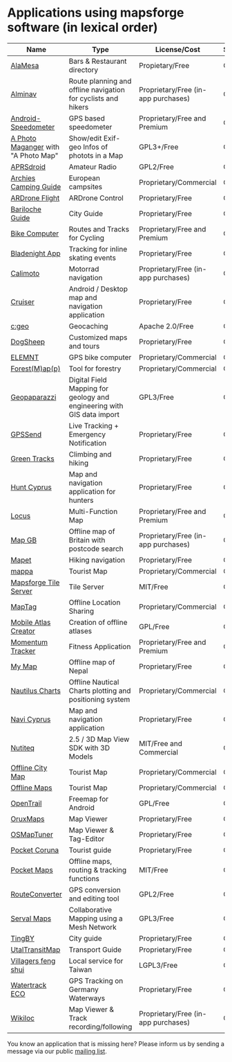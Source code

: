 # Applications using mapsforge software (in lexical order)

|**Name**|**Type**|**License/Cost**|**Sources**|
|--------|--------|----------------|-----------|
| [AlaMesa](http://www.alamesacuba.com/en/products/apps/) | Bars & Restaurant directory | Propietary/Free | Closed |
| [Alminav](http://wiki.openstreetmap.org/wiki/Alminav) | Route planning and offline navigation for cyclists and hikers | Proprietary/Free (in-app purchases) | Closed |
| [Android-Speedometer](https://play.google.com/store/apps/details?id=de.meditgbr.android.tacho) | GPS based speedometer | Proprietary/Free and Premium | Closed |
| [A Photo Maganger](https://github.com/k3b/APhotoManager/) with "A Photo Map"| Show/edit Exif-geo Infos of photots in a Map | GPL3+/Free | Open |
| [APRSdroid](http://aprsdroid.org/) | Amateur Radio | GPL2/Free | Open |
| [Archies Camping Guide](https://play.google.com/store/apps/details?id=jahdroid.archies) | European campsites | Proprietary/Commercial | Closed |
| [ARDrone Flight](https://play.google.com/store/apps/details?id=meavydev.ARDrone) | ARDrone Control | Proprietary/Free | Closed |
| [Bariloche Guide](https://play.google.com/store/apps/details?id=com.animus.guideapp) | City Guide | Proprietary/Free | Closed |
| [Bike Computer](https://play.google.com/store/apps/details?id=de.rooehler.bikecomputer) | Routes and Tracks for Cycling | Proprietary/Free and Premium | Closed |
| [Bladenight App](https://play.google.com/store/apps/details?id=fr.ocroquette.bladenight) | Tracking for inline skating events | Proprietary/Free | Closed |
| [Calimoto](https://play.google.com/store/apps/details?id=com.calimoto.calimoto) | Motorrad navigation | Proprietary/Free (in-app purchases) | Closed |
| [Cruiser](http://wiki.openstreetmap.org/wiki/Cruiser) | Android / Desktop map and navigation application | Proprietary/Free | Closed |
| [c:geo](https://github.com/cgeo/) | Geocaching | Apache 2.0/Free | Open |
| [DogSheep](https://play.google.com/store/apps/details?id=com.dogsheep) | Customized maps and tours | Proprietary/Free | Closed |
| [ELEMNT](http://eu.wahoofitness.com/devices/gps-bike-computer-elemnt.html) | GPS bike computer | Proprietary/Commercial | Closed |
| [Forest(M)ap(p)](https://play.google.com/store/apps/details?id=de.inforst.waldkarte) | Tool for forestry | Proprietary/Commercial | Closed |
| [Geopaparazzi](http://www.geopaparazzi.eu) | Digital Field Mapping for geology and engineering with GIS data import | GPL3/Free | Open |
| [GPSSend](https://play.google.com/store/apps/details?id=com.tinkerpete.gps) | Live Tracking + Emergency Notification | Proprietary/Free | Closed |
| [Green Tracks](https://play.google.com/store/apps/details?id=com.mountain.tracks) | Climbing and hiking | Proprietary/Free | Closed |
| [Hunt Cyprus](https://play.google.com/store/apps/details?id=gr.talent.cyprusHunt) | Map and navigation application for hunters | Proprietary/Free | Closed |
| [Locus](http://www.locusmap.eu/) | Multi-Function Map | Proprietary/Free and Premium | Closed |
| [Map GB](https://play.google.com/store/apps/details?id=com.mapgb) | Offline map of Britain with postcode search | Proprietary/Free (in-app purchases) | Closed |
| [Mapet](http://nspace.hu/mapet/) | Hiking navigation | Proprietary/Free | Closed |
| [mappa](http://mynativeguide.com/) | Tourist Map | Proprietary/Commercial | Closed |
| [Mapsforge Tile Server](https://github.com/develar/mapsforge-tile-server) | Tile Server | MIT/Free | Open |
| [MapTag](http://www.rockethub.com/projects/9335-maptag) | Offline Location Sharing | Proprietary/Commercial | Closed |
| [Mobile Atlas Creator](http://mobac.sourceforge.net/) | Creation of offline atlases | GPL/Free | Open |
| [Momentum Tracker](https://play.google.com/store/apps/details?id=com.momentum_tracker.android) | Fitness Application | Proprietary/Free and Premium | Closed |
| [My Map](http://www.mymap.com.np/) | Offline map of Nepal | Proprietary/Free | Closed |
| [Nautilus Charts](https://play.google.com/store/apps/details?id=gr.talent.nautiluscharts) | Offline Nautical Charts plotting and positioning system | Proprietary/Commercial | Closed |
| [Navi Cyprus](https://play.google.com/store/apps/details?id=gr.talent.cyprus.navi) | Map and navigation application | Proprietary/Free | Closed |
| [Nutiteq](https://github.com/nutiteq/hellomap3d) | 2.5 / 3D Map View SDK with 3D Models | MIT/Free and Commercial | Open |
| [Offline City Map](http://topobyte.de/) | Tourist Map | Proprietary/Commercial | Closed |
| [Offline Maps](https://play.google.com/store/apps/developer?id=applantation.com) | Tourist Map | Proprietary/Commercial | Closed |
| [OpenTrail](http://wiki.openstreetmap.org/wiki/OpenTrail) | Freemap for Android | GPL/Free | Open |
| [OruxMaps](http://www.oruxmaps.com/) | Map Viewer | Proprietary/Free | Closed |
| [OSMapTuner](http://osmaptuner.salzburgresearch.at/) | Map Viewer & Tag-Editor | Proprietary/Free | Closed |
| [Pocket Coruna](https://play.google.com/store/apps/details?id=com.dolphinziyo.corunaentubolsillo) | Tourist guide | Proprietary/Free | Closed |
| [Pocket Maps](http://junjunguo.com/PocketMaps/) | Offline maps, routing & tracking functions | MIT/Free | Open |
| [RouteConverter](http://www.routeconverter.com/) | GPS conversion and editing tool | GPL2/Free | Open |
| [Serval Maps](http://developer.servalproject.org/dokuwiki/doku.php?id=content:servalmaps:main_page) | Collaborative Mapping using a Mesh Network | GPL3/Free | Open |
| [TingBY](http://ting.by/) | City guide | Proprietary/Free | Closed |
| [UtalTransitMap](https://play.google.com/store/apps/details?id=com.mdmitry1973.utahtransitmap) | Transport Guide | Proprietary/Free | Closed |
| [Villagers feng shui](https://play.google.com/store/apps/details?id=tacoball.com.geomancer) | Local service for Taiwan | LGPL3/Free | Open |
| [Watertrack ECO](http://watertrack.de/) | GPS Tracking on Germany Waterways | Proprietary/Free | Closed |
| [Wikiloc](http://www.wikiloc.com/outdoor-navigation-app) | Map Viewer & Track recording/following | Proprietary/Free (in-app purchases) | Closed |

You know an application that is missing here? Please inform us by sending a message via our public [mailing list](https://groups.google.com/group/mapsforge-dev).
